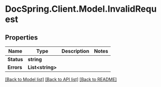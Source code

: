 # DocSpring.Client.Model.InvalidRequest

## Properties

Name | Type | Description | Notes
------------ | ------------- | ------------- | -------------
**Status** | **string** |  | 
**Errors** | **List&lt;string&gt;** |  | 

[[Back to Model list]](../README.md#documentation-for-models) [[Back to API list]](../README.md#documentation-for-api-endpoints) [[Back to README]](../README.md)

